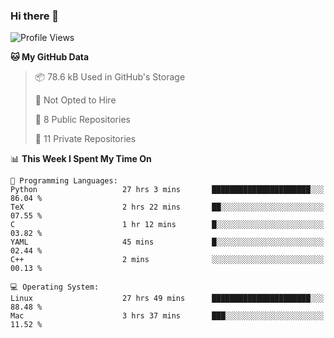 ### Hi there 👋

<!--
**huayuan4396/huayuan4396** is a ✨ _special_ ✨ repository because its `README.md` (this file) appears on your GitHub profile.

Here are some ideas to get you started:

- 🔭 I’m currently working on ...
- 🌱 I’m currently learning ...
- 👯 I’m looking to collaborate on ...
- 🤔 I’m looking for help with ...
- 💬 Ask me about ...
- 📫 How to reach me: ...
- 😄 Pronouns: ...
- ⚡ Fun fact: ...
-->

<!--START_SECTION:waka-->
![Profile Views](http://img.shields.io/badge/Profile%20Views-0-blue)

**🐱 My GitHub Data** 

> 📦 78.6 kB Used in GitHub's Storage 
 > 
> 🚫 Not Opted to Hire
 > 
> 📜 8 Public Repositories 
 > 
> 🔑 11 Private Repositories 
 > 
📊 **This Week I Spent My Time On** 

```text
💬 Programming Languages: 
Python                   27 hrs 3 mins       ██████████████████████░░░   86.04 % 
TeX                      2 hrs 22 mins       ██░░░░░░░░░░░░░░░░░░░░░░░   07.55 % 
C                        1 hr 12 mins        █░░░░░░░░░░░░░░░░░░░░░░░░   03.82 % 
YAML                     45 mins             █░░░░░░░░░░░░░░░░░░░░░░░░   02.44 % 
C++                      2 mins              ░░░░░░░░░░░░░░░░░░░░░░░░░   00.13 % 

💻 Operating System: 
Linux                    27 hrs 49 mins      ██████████████████████░░░   88.48 % 
Mac                      3 hrs 37 mins       ███░░░░░░░░░░░░░░░░░░░░░░   11.52 % 
```


<!--END_SECTION:waka-->
